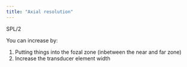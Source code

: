```yaml
---
title: "Axial resolution"
---
```

SPL/2

You can increase by:

1. Putting things into the fozal zone (inbetween the near and far zone)
2. Increase the transducer element width

